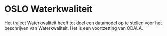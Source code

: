 # OSLO Waterkwaliteit

Het traject Waterkwaliteit heeft tot doel een datamodel op te stellen voor het beschrijven van Waterkwaliteit.
Het is een voortzetting van ODALA.
